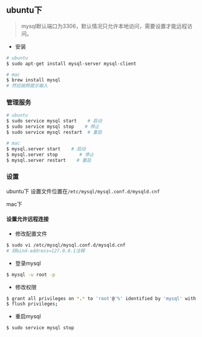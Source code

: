 ## ubuntu下
> mysql默认端口为3306，默认情况只允许本地访问，需要设置才能远程访问。

- 安装
```bash
# ubuntu
$ sudo apt-get install mysql-server mysql-client

# mac
$ brew install mysql
# 然后按照提示输入
```

### 管理服务
```bash
# ubuntu
$ sudo service mysql start    # 启动
$ sudo service mysql stop    # 停止
$ sudo service mysql restart  # 重启

# mac
$ mysql.server start    # 启动
$ mysql.server stop        # 停止
$ mysql.server restart    # 重启

```

### 设置
ubuntu下
设置文件位置在`/etc/mysql/mysql.conf.d/mysqld.cnf`

mac下

#### 设置允许远程连接
- 修改配置文件
```bash
$ sudo vi /etc/mysql/mysql.conf.d/mysqld.cnf
# 将bind-address=127.0.0.1注释
```

- 登录mysql
```bash
$ mysql -u root -p
```

- 修改权限
```bash
$ grant all privileges on *.* to 'root'@'%' identified by 'mysql' with grant option;   # 其中'mysql'为数据库访问密码
$ flush privileges;
```

- 重启mysql
```bash
$ sudo service mysql stop
```

